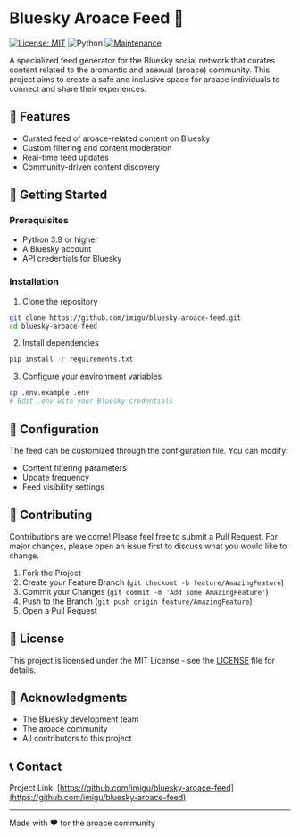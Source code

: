 # Bluesky Aroace Feed 🌈

[![License: MIT](https://img.shields.io/badge/License-MIT-yellow.svg)](https://opensource.org/licenses/MIT)
![Python](https://img.shields.io/badge/python-3.9+-blue.svg)
[![Maintenance](https://img.shields.io/badge/Maintained%3F-yes-green.svg)](https://github.com/imigu/bluesky-aroace-feed/graphs/commit-activity)

A specialized feed generator for the Bluesky social network that curates content related to the aromantic and asexual (aroace) community. This project aims to create a safe and inclusive space for aroace individuals to connect and share their experiences.

## 🌟 Features

- Curated feed of aroace-related content on Bluesky
- Custom filtering and content moderation
- Real-time feed updates
- Community-driven content discovery

## 🚀 Getting Started

### Prerequisites

- Python 3.9 or higher
- A Bluesky account
- API credentials for Bluesky

### Installation

1. Clone the repository
```bash
git clone https://github.com/imigu/bluesky-aroace-feed.git
cd bluesky-aroace-feed
```

2. Install dependencies
```bash
pip install -r requirements.txt
```

3. Configure your environment variables
```bash
cp .env.example .env
# Edit .env with your Bluesky credentials
```

## 🔧 Configuration

The feed can be customized through the configuration file. You can modify:
- Content filtering parameters
- Update frequency
- Feed visibility settings

## 🤝 Contributing

Contributions are welcome! Please feel free to submit a Pull Request. For major changes, please open an issue first to discuss what you would like to change.

1. Fork the Project
2. Create your Feature Branch (`git checkout -b feature/AmazingFeature`)
3. Commit your Changes (`git commit -m 'Add some AmazingFeature'`)
4. Push to the Branch (`git push origin feature/AmazingFeature`)
5. Open a Pull Request

## 📝 License

This project is licensed under the MIT License - see the [LICENSE](LICENSE) file for details.

## 🙏 Acknowledgments

- The Bluesky development team
- The aroace community
- All contributors to this project

## 📞 Contact

Project Link: [https://github.com/imigu/bluesky-aroace-feed](https://github.com/imigu/bluesky-aroace-feed)

---

Made with ❤️ for the aroace community
